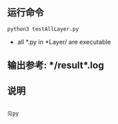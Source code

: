 #

## 运行命令    

```shell
python3 testAllLayer.py
```

+ all \*.py in \*Layer/ are executable

## 输出参考: \*/result\*.log



## 说明  
```python

见py
```